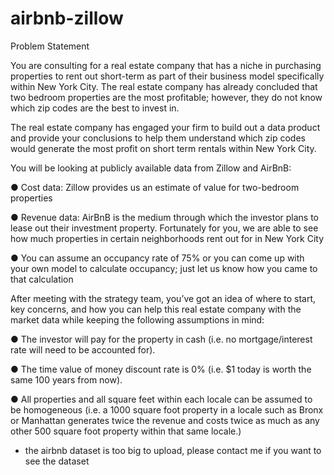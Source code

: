 # airbnb-zillow

Problem Statement

You are consulting for a real estate company that has a niche in purchasing properties to rent out short-term as part of their 
business model specifically within New York City.  The real estate company has already concluded that two bedroom properties 
are the most profitable; however, they do not know which zip codes are the best to invest in.    

The real estate company has engaged your firm to build out a data product and provide your conclusions to help them understand
which zip codes would generate the most profit on short term rentals within New York City.

You will be looking at publicly available data from Zillow and AirBnB:

●	Cost data: Zillow provides us an estimate of value for two-bedroom properties

●	Revenue data: AirBnB is the medium through which the investor plans to lease out their investment property. Fortunately for 
you, we are able to see how much properties in certain neighborhoods rent out for in New York City

●	You can assume an occupancy rate of 75% or you can come up with your own model to calculate occupancy; just let us know how 
you came to that calculation  

After meeting with the strategy team, you’ve got an idea of where to start, key concerns, and how you can help this real estate company with the market data while keeping the following assumptions in mind:

●	The investor will pay for the property in cash (i.e. no mortgage/interest rate will need to be accounted for).

●	The time value of money discount rate is 0% (i.e. $1 today is worth the same 100 years from now).

●	All properties and all square feet within each locale can be assumed to be homogeneous (i.e. a 1000 square foot property in 
a locale such as Bronx or Manhattan generates twice the revenue and costs twice as much as any other 500 square foot property 
within that same locale.)


* the airbnb dataset is too big to upload, please contact me if you want to see the dataset

